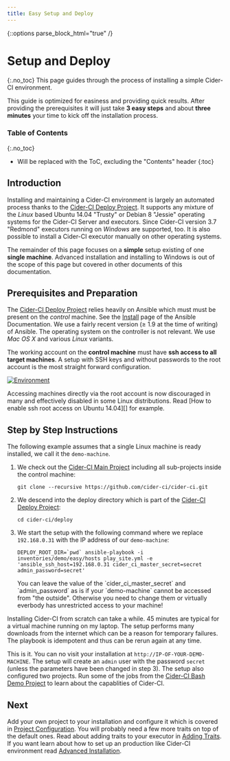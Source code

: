 ```yaml
---
title: Easy Setup and Deploy
---
```

{::options parse_block_html="true" /}

# Setup and Deploy
{:.no_toc}
This page guides through the process of installing a simple Cider-CI
environment.

This guide is optimized for easiness and providing quick results. After
providing the prerequisites it will just take **3 easy steps** and about
**three minutes** your time to kick off the installation process.


### Table of Contents
{:.no_toc}
* Will be replaced with the ToC, excluding the "Contents" header
{:toc}


## Introduction

Installing and maintaining a Cider-CI environment is largely an automated
process thanks to the [Cider-CI Deploy Project][]. It supports any mixture of
the _Linux_ based Ubuntu 14.04 "Trusty" or Debian 8 "Jessie" operating systems
for the Cider-CI Server and executors. Since Cider-CI version 3.7 "Redmond"
executors running on _Windows_ are supported, too. It is also possible to
install a Cider-CI executor manually on other operating systems.

The remainder of this page focuses on a **simple** setup existing of one
**single machine**. Advanced installation and installing to Windows is out of
the scope of this page but covered in other documents of this documentation.


## Prerequisites and Preparation

<div class="row"> <div class="col-md-6">

The [Cider-CI Deploy Project] relies heavily on Ansible which must must be
present on the *control* machine. See the [Install][] page of the Ansible
Documentation. We use a fairly recent version (≥ 1.9 at the time of writing) of
Ansible. The operating system on the controller is not relevant. We use _Mac OS
X_ and various _Linux_ variants.

The working account on the **control machine** must have **ssh access to all
target machines**. A setup with SSH keys and without passwords to the root
account is the most straight forward configuration.


</div> <div class="col-md-6">

[![Environment](/installation/simple-demo.svg)](/installation/simple-demo.svg)

</div> </div>

<div class="alert alert-info" role="info">
Accessing machines directly via the root account is now discouraged in many and
effectively disabled in some Linux distributions. Read [How to enable ssh root
access on Ubuntu 14.04][] for example.
</div>




## Step by Step Instructions

The following example assumes that a single Linux machine
is ready installed, we call it the `demo-machine`.


1.  We check out the [Cider-CI Main Project][] including all sub-projects inside
    the control machine:

    `git clone --recursive https://github.com/cider-ci/cider-ci.git`

2. We descend into the deploy directory which is part of the [Cider-CI Deploy Project][]:

    `cd cider-ci/deploy`

3. We start the setup with the following command where we replace
    `192.168.0.31` with the IP address of our `demo-machine`:


    ```DEPLOY_ROOT_DIR=`pwd` ansible-playbook -i inventories/demo/easy/hosts play_site.yml -e 'ansible_ssh_host=192.168.0.31 cider_ci_master_secret=secret admin_password=secret'```

    <div class="alert alert-warning" role="alert">
    You can leave the value of the `cider_ci_master_secret` and `admin_password`
    as is if your `demo-machine` cannot be accessed from "the outside". Otherwise
    you need to change them or virtually everbody has unrestricted access to
    your machine!
    </div>

<div class="alert alert-info" role="info">
Installing Cider-CI from scratch can take a while. 45 minutes are typical for
a virtual machine running on my laptop. The setup performs many downloads from
the internet which can be a reason for temporary failures. The playbook is
idempotent and thus can be rerun again at any time.
</div>


This is it. You can no visit your installation at
`http://IP-OF-YOUR-DEMO-MACHINE`. The setup will create an `admin` user with
the password `secret` (unless the parameters have been changed in step 3). The
setup also configured two projects. Run some of the jobs from the [Cider-CI
Bash Demo Project][] to learn about the capablities of Cider-CI.




## Next

Add your own project to your installation and configure it which is covered in
[Project Configuration](/project-configuration/). You will probably need a few
more traits on top of the default ones. Read about adding traits to your
executor in [Adding Traits](./adding-traits.html). If you want learn about how
to set up an production like Cider-CI environment read [Advanced
Installation]().



  [Cider-CI Bash Demo Project]: https://github.com/cider-ci/cider-ci_demo-project-bash.git
  [Cider-CI Deploy Project]: https://github.com/cider-ci/cider-ci_deploy
  [Cider-CI Main Project]: https://github.com/cider-ci/cider-ci
  [How to enable ssh root access on Ubuntu 14.04]: http://askubuntu.com/questions/469143/how-to-enable-ssh-root-access-on-ubuntu-14-04
  [Install]: http://docs.ansible.com/intro_installation.html
